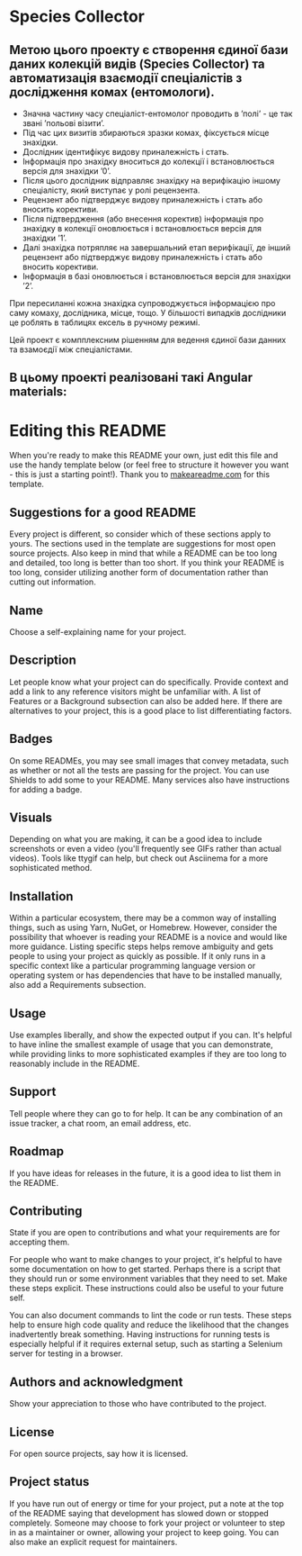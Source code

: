 # Species Collector
## Метою цього проекту є створення єдиної бази даних колекцій видів (Species Collector) та автоматизація взаємодії спеціалістів з дослідження комах (ентомологи).

- Значна частину часу спеціаліст-ентомолог проводить в ʼполіʼ - це так звані ʼпольові візитиʼ.
- Під час цих визитів збираються зразки комах, фіксується місце знахідки. 
- Дослідник ідентифікує видову приналежність і стать.
- Інформація про знахідку вноситься до колекції і встановлюється версія для знахідки ʼ0ʼ. 
- Після цього дослідник відправляє знахідку на верифікацію іншому спеціалісту, який виступає у ролі рецензента.
- Рецензент або підтверджує видову приналежність і стать або вносить корективи. 
- Після підтвердження (або внесення коректив) інформація про знахідку в колекції оновлюється і встановлюється версія для знахідки ʼ1ʼ. 
- Далі знахідка потряпляє на завершальний етап верифікації, де інший рецензент або підтверджує видову приналежність і стать або вносить корективи.
- Інформація в базі оновлюється і встановлюється версія для знахідки ʼ2ʼ.

При пересиланні кожна знахідка супроводжується інформацією про саму комаху, дослідника, місце, тощо. 
У більшості випадків дослідники це роблять в таблицях ексель в ручному режимі.

Цей проект є компплексним рішенням для ведення єдиної бази данних та взамоєдії між спеціалістами.

## В цьому проекті реалізовані такі Angular materials: 


# Editing this README

When you're ready to make this README your own, just edit this file and use the handy template below (or feel free to structure it however you want - this is just a starting point!). Thank you to [makeareadme.com](https://www.makeareadme.com/) for this template.

## Suggestions for a good README
Every project is different, so consider which of these sections apply to yours. The sections used in the template are suggestions for most open source projects. Also keep in mind that while a README can be too long and detailed, too long is better than too short. If you think your README is too long, consider utilizing another form of documentation rather than cutting out information.

## Name
Choose a self-explaining name for your project.

## Description
Let people know what your project can do specifically. Provide context and add a link to any reference visitors might be unfamiliar with. A list of Features or a Background subsection can also be added here. If there are alternatives to your project, this is a good place to list differentiating factors.

## Badges
On some READMEs, you may see small images that convey metadata, such as whether or not all the tests are passing for the project. You can use Shields to add some to your README. Many services also have instructions for adding a badge.

## Visuals
Depending on what you are making, it can be a good idea to include screenshots or even a video (you'll frequently see GIFs rather than actual videos). Tools like ttygif can help, but check out Asciinema for a more sophisticated method.

## Installation
Within a particular ecosystem, there may be a common way of installing things, such as using Yarn, NuGet, or Homebrew. However, consider the possibility that whoever is reading your README is a novice and would like more guidance. Listing specific steps helps remove ambiguity and gets people to using your project as quickly as possible. If it only runs in a specific context like a particular programming language version or operating system or has dependencies that have to be installed manually, also add a Requirements subsection.

## Usage
Use examples liberally, and show the expected output if you can. It's helpful to have inline the smallest example of usage that you can demonstrate, while providing links to more sophisticated examples if they are too long to reasonably include in the README.

## Support
Tell people where they can go to for help. It can be any combination of an issue tracker, a chat room, an email address, etc.

## Roadmap
If you have ideas for releases in the future, it is a good idea to list them in the README.

## Contributing
State if you are open to contributions and what your requirements are for accepting them.

For people who want to make changes to your project, it's helpful to have some documentation on how to get started. Perhaps there is a script that they should run or some environment variables that they need to set. Make these steps explicit. These instructions could also be useful to your future self.

You can also document commands to lint the code or run tests. These steps help to ensure high code quality and reduce the likelihood that the changes inadvertently break something. Having instructions for running tests is especially helpful if it requires external setup, such as starting a Selenium server for testing in a browser.

## Authors and acknowledgment
Show your appreciation to those who have contributed to the project.

## License
For open source projects, say how it is licensed.

## Project status
If you have run out of energy or time for your project, put a note at the top of the README saying that development has slowed down or stopped completely. Someone may choose to fork your project or volunteer to step in as a maintainer or owner, allowing your project to keep going. You can also make an explicit request for maintainers.
